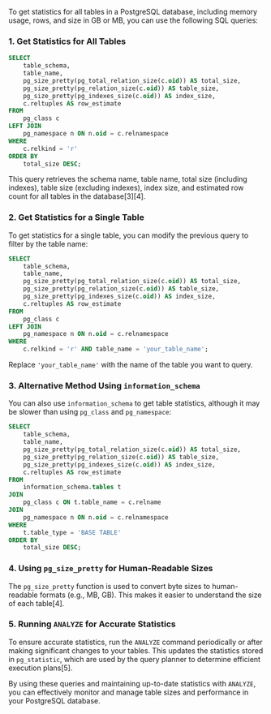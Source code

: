 To get statistics for all tables in a PostgreSQL database, including memory usage, rows, and size in GB or MB, you can use the following SQL queries:

### 1. **Get Statistics for All Tables**

```sql
SELECT 
    table_schema,
    table_name,
    pg_size_pretty(pg_total_relation_size(c.oid)) AS total_size,
    pg_size_pretty(pg_relation_size(c.oid)) AS table_size,
    pg_size_pretty(pg_indexes_size(c.oid)) AS index_size,
    c.reltuples AS row_estimate
FROM 
    pg_class c
LEFT JOIN 
    pg_namespace n ON n.oid = c.relnamespace
WHERE 
    c.relkind = 'r'
ORDER BY 
    total_size DESC;
```

This query retrieves the schema name, table name, total size (including indexes), table size (excluding indexes), index size, and estimated row count for all tables in the database[3][4].

### 2. **Get Statistics for a Single Table**

To get statistics for a single table, you can modify the previous query to filter by the table name:

```sql
SELECT 
    table_schema,
    table_name,
    pg_size_pretty(pg_total_relation_size(c.oid)) AS total_size,
    pg_size_pretty(pg_relation_size(c.oid)) AS table_size,
    pg_size_pretty(pg_indexes_size(c.oid)) AS index_size,
    c.reltuples AS row_estimate
FROM 
    pg_class c
LEFT JOIN 
    pg_namespace n ON n.oid = c.relnamespace
WHERE 
    c.relkind = 'r' AND table_name = 'your_table_name';
```

Replace `'your_table_name'` with the name of the table you want to query.

### 3. **Alternative Method Using `information_schema`**

You can also use `information_schema` to get table statistics, although it may be slower than using `pg_class` and `pg_namespace`:

```sql
SELECT 
    table_schema,
    table_name,
    pg_size_pretty(pg_total_relation_size(c.oid)) AS total_size,
    pg_size_pretty(pg_relation_size(c.oid)) AS table_size,
    pg_size_pretty(pg_indexes_size(c.oid)) AS index_size,
    c.reltuples AS row_estimate
FROM 
    information_schema.tables t
JOIN 
    pg_class c ON t.table_name = c.relname
JOIN 
    pg_namespace n ON n.oid = c.relnamespace
WHERE 
    t.table_type = 'BASE TABLE'
ORDER BY 
    total_size DESC;
```

### 4. **Using `pg_size_pretty` for Human-Readable Sizes**

The `pg_size_pretty` function is used to convert byte sizes to human-readable formats (e.g., MB, GB). This makes it easier to understand the size of each table[4].

### 5. **Running `ANALYZE` for Accurate Statistics**

To ensure accurate statistics, run the `ANALYZE` command periodically or after making significant changes to your tables. This updates the statistics stored in `pg_statistic`, which are used by the query planner to determine efficient execution plans[5].

By using these queries and maintaining up-to-date statistics with `ANALYZE`, you can effectively monitor and manage table sizes and performance in your PostgreSQL database.

